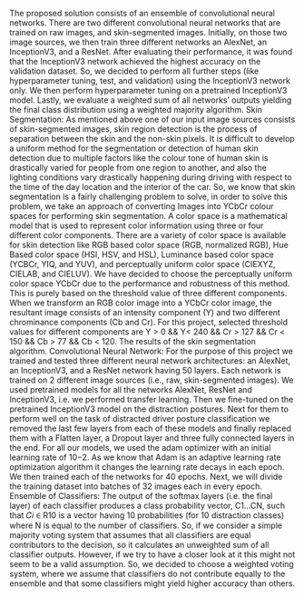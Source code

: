 The proposed solution consists of an ensemble of convolutional neural networks. There are two different convolutional neural networks that are trained on raw images, and skin-segmented images. Initially, on those two image sources, we then train three different networks an AlexNet, an InceptionV3, and a ResNet. After evaluating their performance, it was found that the InceptionV3 network achieved the highest accuracy on the validation dataset. So, we decided to perform all further steps (like hyperparameter tuning, test, and validation) using the InceptionV3 network only. We then perform hyperparameter tuning on a pretrained InceptionV3 model. Lastly, we evaluate a weighted sum of all networks’ outputs yielding the final class distribution using a weighted majority algorithm.
Skin Segmentation: As mentioned above one of our input image sources consists of skin-segmented images, skin region detection is the process of separation between the skin and the non-skin pixels. It is difficult to develop a uniform method for the segmentation or detection of human skin detection due to multiple factors like the colour tone of human skin is drastically varied for people from one region to another, and also the lighting conditions vary drastically happening during driving with respect to the time of the day location and the interior of the car. So, we know that skin segmentation is a fairly challenging problem to solve, in order to solve this problem, we take an approach of converting Images into YCbCr colour spaces for performing skin segmentation.
A color space is a mathematical model that is used to represent color information using three or four different color components. There are a variety of color space is available for skin detection like RGB based color space (RGB, normalized RGB), Hue Based color space (HSI, HSV, and HSL), Luminance based color space (YCBCr, YIQ, and YUV), and perceptually uniform color space (CIEXYZ, CIELAB, and CIELUV). We have decided to choose the perceptually uniform color space YCbCr due to the performance and robustness of this method. This is purely based on the threshold value of three different components. When we transform an RGB color image into a YCbCr color image, the resultant image consists of an intensity component (Y) and two different chrominance components (Cb and Cr). For this project, selected threshold values for different components are Y > 0 && Y< 240 && Cr > 127 && Cr < 150 && Cb > 77 && Cb < 120. The results of the skin segmentation algorithm.
Convolutional Neural Network: For the purpose of this project we trained and tested three different neural network architectures: an AlexNet, an InceptionV3, and a ResNet network having 50 layers. Each network is trained on 2 different image sources (i.e., raw, skin-segmented images). We used pretrained models for all the networks AlexNet, ResNet and InceptionV3, i.e. we performed transfer learning. Then we fine-tuned on the pretrained InceptionV3 model on the distraction postures. Next for them to perform well on the task of distracted driver posture classification we removed the last few layers from each of these models and finally replaced them with a Flatten layer, a Dropout layer and three fully connected layers in the end. For all our models, we used the adam optimizer with an initial learning rate of 10−2. As we know that Adam is an adaptive learning rate optimization algorithm it changes the learning rate decays in each epoch. We then trained each of the networks for 40 epochs. Next, we will divide the training dataset into batches of 32 images each in every epoch.
Ensemble of Classifiers: The output of the softmax layers (i.e. the final layer) of each classifier produces a class probability vector, C1…CN, such that 𝐶𝑖 ∈ R10 is a vector having 10 probabilities (for 10 distraction classes) where N is equal to the number of classifiers. So, if we consider a simple majority voting system that assumes that all classifiers are equal contributors to the decision, so it calculates an unweighted sum of all classifier outputs.
However, if we try to have a closer look at it this might not seem to be a valid assumption. So, we decided to choose a weighted voting system, where we assume that classifiers do not contribute equally to the ensemble and that some classifiers might yield higher accuracy than others. 
